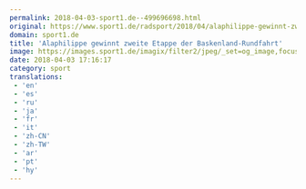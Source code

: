 ```yaml
---
permalink: 2018-04-03-sport1.de--499696698.html
original: https://www.sport1.de/radsport/2018/04/alaphilippe-gewinnt-zweite-etappe-der-baskenland-rundfahrt
domain: sport1.de
title: 'Alaphilippe gewinnt zweite Etappe der Baskenland-Rundfahrt'
image: https://images.sport1.de/imagix/filter2/jpeg/_set=og_image,focus=36x55/imagix/68001d48-3760-11e8-87b1-f80f41fc63ce
date: 2018-04-03 17:16:17
category: sport
translations: 
 - 'en'
 - 'es'
 - 'ru'
 - 'ja'
 - 'fr'
 - 'it'
 - 'zh-CN'
 - 'zh-TW'
 - 'ar'
 - 'pt'
 - 'hy'
---
```


